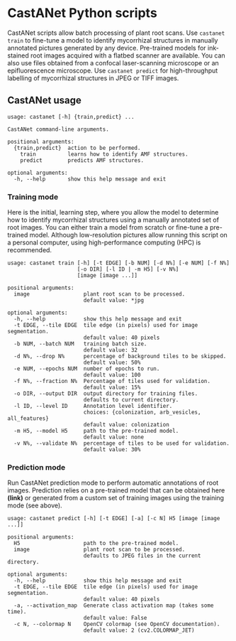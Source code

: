 # CastANet Python scripts

CastANet scripts allow batch processing of plant root scans.
Use `castanet train` to fine-tune a model to identify mycorrhizal structures
in manually annotated pictures generated by any device. 
Pre-trained models for ink-stained root
images acquired with a flatbed scanner are available.
You can also use files obtained from a confocal laser-scanning microscope or
an epifluorescence microscope.
Use `castanet predict` for high-throughput labelling of mycorrhizal
structures in JPEG or TIFF images.

## CastANet usage


```
usage: castanet [-h] {train,predict} ...

CastANet command-line arguments.

positional arguments:
  {train,predict}  action to be performed.
    train          learns how to identify AMF structures.
    predict        predicts AMF structures.

optional arguments:
  -h, --help       show this help message and exit
```

### Training mode

Here is the initial, learning step, where you allow the model to determine how
to identify mycorrhizal structures using a manually annotated set of root
images. You can either train a model from scratch or fine-tune a pre-trained
model. Although low-resolution pictures allow running this script on a personal
computer, using high-performance computing (HPC) is recommended.

```
usage: castanet train [-h] [-t EDGE] [-b NUM] [-d N%] [-e NUM] [-f N%]
                      [-o DIR] [-l ID | -m H5] [-v N%]
                      [image [image ...]]

positional arguments:
  image                 plant root scan to be processed.
                        default value: *jpg

optional arguments:
  -h, --help            show this help message and exit
  -t EDGE, --tile EDGE  tile edge (in pixels) used for image segmentation.
                        default value: 40 pixels
  -b NUM, --batch NUM   training batch size.
                        default value: 32
  -d N%, --drop N%      percentage of background tiles to be skipped.
                        default value: 50%
  -e NUM, --epochs NUM  number of epochs to run.
                        default value: 100
  -f N%, --fraction N%  Percentage of tiles used for validation.
                        default value: 15%
  -o DIR, --output DIR  output directory for training files.
                        defaults to current directory.
  -l ID, --level ID     Annotation level identifier.
                        choices: {colonization, arb_vesicles, all_features}
                        default value: colonization
  -m H5, --model H5     path to the pre-trained model.
                        default value: none
  -v N%, --validate N%  percentage of tiles to be used for validation.
                        default value: 30%
```


### Prediction mode

Run CastANet prediction mode to perform automatic annotations of root images. 
Prediction relies on a pre-trained model that can be obtained here **(link)**
or generated from a custom set of training images using the training mode (see above). 

```
usage: castanet predict [-h] [-t EDGE] [-a] [-c N] H5 [image [image ...]]

positional arguments:
  H5                    path to the pre-trained model.
  image                 plant root scan to be processed.
                        defaults to JPEG files in the current directory.

optional arguments:
  -h, --help            show this help message and exit
  -t EDGE, --tile EDGE  tile edge (in pixels) used for image segmentation.
                        default value: 40 pixels
  -a, --activation_map  Generate class activation map (takes some time).
                        default value: False
  -c N, --colormap N    OpenCV colormap (see OpenCV documentation).
                        default value: 2 (cv2.COLORMAP_JET)
```
